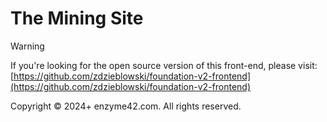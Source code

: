 # The Mining Site

> [!WARNING]
> If you're looking for the open source version of this front-end, please visit: [https://github.com/zdzieblowski/foundation-v2-frontend](https://github.com/zdzieblowski/foundation-v2-frontend)

Copyright © 2024+ enzyme42.com. All rights reserved.
